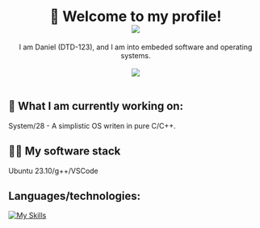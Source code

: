<h1 align=center>👋 Welcome to my profile!
<div align=center >
<img src="https://komarev.com/ghpvc/?username=danthedev123">
</div>
</h1>

<div align=center>

  I am Daniel (DTD-123), and I am into embeded software and operating systems.<br><br><img src="https://github-readme-stats.vercel.app/api?username=danthedev123"><br><br>
</div>

## 🔎 What I am currently working on:
System/28 - A simplistic OS writen in pure C/C++.

## 👨‍💻 My software stack
Ubuntu 23.10/g++/VSCode

## Languages/technologies:
[![My Skills](https://skillicons.dev/icons?i=c,cpp,linux,git,bash,vscode,vim&perline=50)](https://skillicons.dev)
